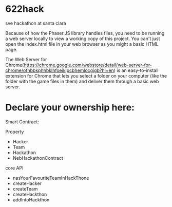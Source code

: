 # 622hack
sve hackathon at santa clara

Because of how the Phaser.JS library handles files, you need to be running a web server locally to view a working copy of this project. You can't just open the index.html file in your web browser as you might a basic HTML page. 

The Web Server for Chrome(https://chrome.google.com/webstore/detail/web-server-for-chrome/ofhbbkphhbklhfoeikjpcbhemlocgigb?hl=en) is an easy-to-install extension for Chrome that lets you select a folder on your computer (like the folder with the game files in them) and deliver them through a basic web server.


# Declare your ownership here:

Smart Contract:

Property
- Hacker
- Team 
- Hackathon
- NebHackathonContract

core API
- nasYourFavouriteTeamInHackThone
- createHacker
- createTeam
- createHackthon
- addIntoHackthon


